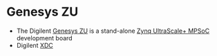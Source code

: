 # Genesys ZU
* The Digilent [Genesys ZU](https://digilent.com/reference/programmable-logic/genesys-zu/start) is a stand-alone [Zynq UltraScale+ MPSoC](https://www.xilinx.com/products/silicon-devices/soc/zynq-ultrascale-mpsoc.html) development board
* Digilent [XDC](https://github.com/Digilent/digilent-xdc)
